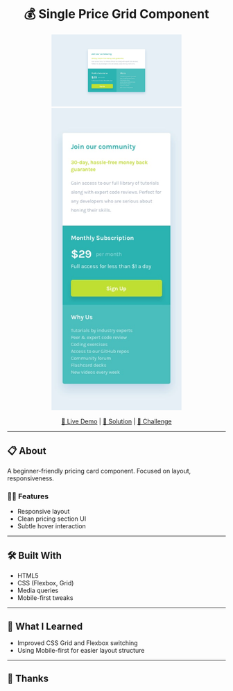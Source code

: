 <h1 align="center">💰 Single Price Grid Component</h1>

<p align="center">
  <img src="https://github.com/CHAI-tale/Single-price-grid-component-FrontendMentor-solution_/blob/main/design/desktop-design.jpg" width="300" alt="Preview" />
  <img src=" https://github.com/CHAI-tale/Single-price-grid-component-FrontendMentor-solution_/blob/main/design/mobile-design.jpg" width="300" alt="Preview" />
 
</p>

<p align="center">
  <a href="">🔗 Live Demo</a> |
  <a href="">📝 Solution</a> |
  <a href="">🎯 Challenge</a>
</p>

---

## 📋 About

A beginner-friendly pricing card component. Focused on layout, responsiveness.

### 🧑‍💻 Features

- Responsive layout 
- Clean pricing section UI
- Subtle hover interaction

---

## 🛠 Built With

- HTML5
- CSS (Flexbox, Grid)
- Media queries
- Mobile-first tweaks

---

## 🧠 What I Learned

- Improved CSS Grid and Flexbox switching
- Using Mobile-first for easier layout structure

---

## 🙌 Thanks

